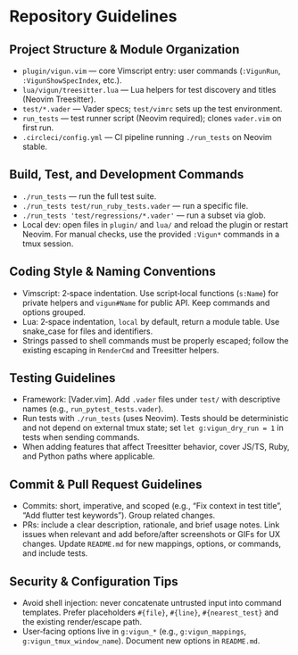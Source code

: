 # Repository Guidelines

## Project Structure & Module Organization
- `plugin/vigun.vim` — core Vimscript entry: user commands (`:VigunRun`, `:VigunShowSpecIndex`, etc.).
- `lua/vigun/treesitter.lua` — Lua helpers for test discovery and titles (Neovim Treesitter).
- `test/*.vader` — Vader specs; `test/vimrc` sets up the test environment.
- `run_tests` — test runner script (Neovim required); clones `vader.vim` on first run.
- `.circleci/config.yml` — CI pipeline running `./run_tests` on Neovim stable.

## Build, Test, and Development Commands
- `./run_tests` — run the full test suite.
- `./run_tests test/run_ruby_tests.vader` — run a specific file.
- `./run_tests 'test/regressions/*.vader'` — run a subset via glob.
- Local dev: open files in `plugin/` and `lua/` and reload the plugin or restart Neovim. For manual checks, use the provided `:Vigun*` commands in a tmux session.

## Coding Style & Naming Conventions
- Vimscript: 2‑space indentation. Use script‑local functions (`s:Name`) for private helpers and `vigun#Name` for public API. Keep commands and options grouped.
- Lua: 2‑space indentation, `local` by default, return a module table. Use snake_case for files and identifiers.
- Strings passed to shell commands must be properly escaped; follow the existing escaping in `RenderCmd` and Treesitter helpers.

## Testing Guidelines
- Framework: [Vader.vim]. Add `.vader` files under `test/` with descriptive names (e.g., `run_pytest_tests.vader`).
- Run tests with `./run_tests` (uses Neovim). Tests should be deterministic and not depend on external tmux state; set `let g:vigun_dry_run = 1` in tests when sending commands.
- When adding features that affect Treesitter behavior, cover JS/TS, Ruby, and Python paths where applicable.

## Commit & Pull Request Guidelines
- Commits: short, imperative, and scoped (e.g., “Fix context in test title”, “Add flutter test keywords”). Group related changes.
- PRs: include a clear description, rationale, and brief usage notes. Link issues when relevant and add before/after screenshots or GIFs for UX changes. Update `README.md` for new mappings, options, or commands, and include tests.

## Security & Configuration Tips
- Avoid shell injection: never concatenate untrusted input into command templates. Prefer placeholders `#{file}`, `#{line}`, `#{nearest_test}` and the existing render/escape path.
- User‑facing options live in `g:vigun_*` (e.g., `g:vigun_mappings`, `g:vigun_tmux_window_name`). Document new options in `README.md`.

